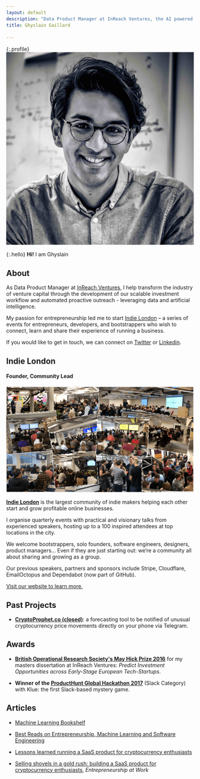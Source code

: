 ```yaml
---
layout: default
description: "Data Product Manager at InReach Ventures, the AI powered VC. Founder and Community Lead of Indie London, the largest events for London indie entrepreneurs."
title: Ghyslain Gaillard

---
```

{:.profile}
![ghyslain](./ghyslain.jpg)

{:.hello}
**Hi!** I am Ghyslain

## About

As Data Product Manager at [InReach Ventures](http://www.inreachventures.com/), I help transform the industry of venture capital through the development of our scalable investment workflow and automated proactive outreach - leveraging data and artificial intelligence.

My passion for entrepreneurship led me to start [Indie London](https://indieldn.com/) – a series of events for entrepreneurs, developers, and bootstrappers who wish to connect, learn and share their experience of running a business.

If you would like to get in touch, we can connect on [Twitter](https://twitter.com/iamghyslain) or [Linkedin](https://www.Linkedin.com/in/ghyslaingaillard).

## Indie London
#### Founder, Community Lead

![indieldn](./indieldn.png)

**[Indie London](https://indieldn.com/)** is the largest community of indie makers helping each other start and grow profitable online businesses.

I organise quarterly events with practical and visionary talks from experienced speakers, hosting up to a 100 inspired attendees at top locations in the city.

We welcome bootstrappers, solo founders, software engineers, designers, product managers... Even if they are just starting out: we’re a community all about sharing and growing as a group.

Our previous speakers, partners and sponsors include Stripe, Cloudflare, EmailOctopus and Dependabot (now part of GitHub).

[Visit our website to learn more.](https://indieldn.com/)

## Past Projects

- **[CryptoProphet.co  (closed)](https://web.archive.org/web/20180524165212/https://cryptoprophet.co/)**: a forecasting tool to be notified of unusual cryptocurrency price movements  directly on your phone via Telegram.



## Awards

- **[British Operational Research Society's May Hick Prize 2016](http://www.theorsociety.com/Pages/Awards/May.aspx)** for my masters dissertation at InReach Ventures: *Predict Investment Opportunities across Early-Stage European Tech-Startups*.

- **Winner of the [ProductHunt Global Hackathon 2017](https://blog.producthunt.com/winners-of-the-product-hunt-global-hackathon-2017-e2bad6adda39)** (Slack Category) with Klue: the first Slack-based mystery game.


## Articles

- [Machine Learning Bookshelf](http://ghyslain.me/bookshelf)

- [Best Reads on Entrepreneurship, Machine Learning and Software Engineering](https://ghyslain.me/library)

- [Lessons learned running a SaaS product for cryptocurrency enthusiasts](https://medium.com/@ghyslain/how-cryptoprophet-uses-metrics-to-measure-growth-14e4a52f275c)

- [Selling shovels in a gold rush: building a SaaS product for cryptocurrency enthusiasts](https://medium.com/entrepreneurship-at-work/selling-shovel-during-the-gold-rush-building-a-saas-product-for-cryptocurrency-enthusiasts-7ff02bb0724e), *Entrepreneurship at Work*
